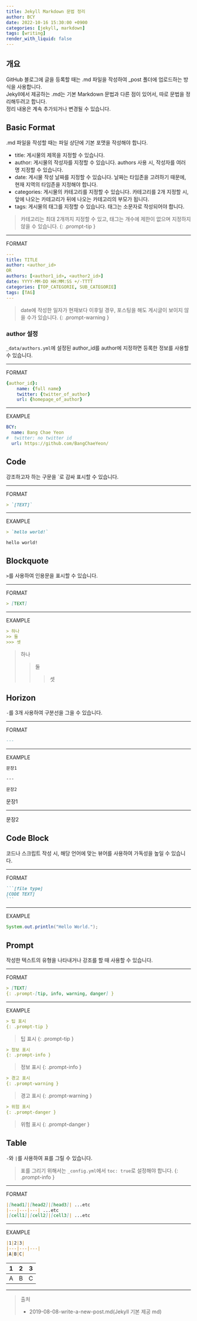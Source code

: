 ```yaml
---
title: Jekyll Markdown 문법 정리
author: BCY
date: 2022-10-16 15:30:00 +0900
categories: [jekyll, markdown]
tags: [writing]
render_with_liquid: false
---
```


## 개요

GitHub 블로그에 글을 등록할 때는 .md 파일을 작성하여 _post 폴더에 업로드하는 방식을 사용합니다.  
Jekyll에서 제공하는 .md는 기본 Markdown 문법과 다른 점이 있어서, 따로 문법을 정리해두려고 합니다.  
정리 내용은 계속 추가되거나 변경될 수 있습니다.  

## Basic Format
.md 파일을 작성할 때는 파일 상단에 기본 포맷을 작성해야 합니다.
* title: 게시물의 제목을 지정할 수 있습니다.
* author: 게시물의 작성자를 지정할 수 있습니다. authors 사용 시, 작성자를 여러 명 지정할 수 있습니다.
* date: 게시물 작성 날짜를 지정할 수 있습니다. 날짜는 타임존을 고려하기 때문에, 현재 지역의 타임존을 지정해야 합니다.
* categories: 게시물의 카테고리를 지정할 수 있습니다. 카테고리를 2개 지정할 시, 앞에 나오는 카테고리가 뒤에 나오는 카테고리의 부모가 됩니다.
* tags: 게시물의 태그를 지정할 수 있습니다. 태그는 소문자로 작성되어야 합니다.


> 카테고리는 최대 2개까지 지정할 수 있고, 태그는 개수에 제한이 없으며 지정하지 않을 수 있습니다.
{: .prompt-tip }

---
FORMAT

```yaml
---
title: TITLE
author: <author_id>
OR
authors: [<author1_id>, <author2_id>]
date: YYYY-MM-DD HH:MM:SS +/-TTTT
categories: [TOP_CATEGORIE, SUB_CATEGORIE]
tags: [TAG] 
---
```

> date에 작성한 일자가 현재보다 이후일 경우, 포스팅을 해도 게시글이 보이지 않을 수가 있습니다.
{: .prompt-warning }

### author 설정
`_data/authors.yml`에 설정된 author_id를 author에 지정하면 등록한 정보를 사용할 수 있습니다.

---
FORMAT

```yaml
{author_id}:
    name: {full name}
    twitter: {twitter_of_author}
    url: {homepage_of_author}
```

---
EXAMPLE

```yaml
BCY:
  name: Bang Chae Yeon
#  twitter: no twitter id
  url: https://github.com/BangChaeYeon/
```

## Code
강조하고자 하는 구문을 `로 감싸 표시할 수 있습니다.

---
FORMAT

```md
> `[TEXT]`
```

---
EXAMPLE

```md
> `hello world!`
```

`hello world!`


## Blockquote

`>`를 사용하여 인용문을 표시할 수 있습니다.

---
FORMAT

```md
> [TEXT]
```

---
EXAMPLE

```md
> 하나
>> 둘
>>> 셋
```

> 하나
>> 둘
>>> 셋


## Horizon
`-`를 3개 사용하여 구분선을 그을 수 있습니다.

---
FORMAT

```md
---
```

---
EXAMPLE

```md
문장1

---

문장2
```

문장1

---

문장2


## Code Block

코드나 스크립트 작성 시, 해당 언어에 맞는 뷰어를 사용하여 가독성을 높일 수 있습니다.

---
FORMAT

````md
```[file type]
[CODE TEXT]
```
````

---
EXAMPLE

```java
System.out.println("Hello World.");
```

## Prompt

작성한 텍스트의 유형을 나타내거나 강조를 할 때 사용할 수 있습니다.  

---
FORMAT

```md
> [TEXT]
{: .prompt-[tip, info, warning, danger] }
```

---
EXAMPLE

```md
> 팁 표시
{: .prompt-tip }
```

> 팁 표시
{: .prompt-tip }

```md
> 정보 표시
{: .prompt-info }
```

> 정보 표시
{: .prompt-info }

```md
> 경고 표시
{: .prompt-warning }
```

> 경고 표시
{: .prompt-warning }

```md
> 위험 표시
{: .prompt-danger }
```

> 위험 표시
{: .prompt-danger }


## Table
`-`와 `|`를 사용하여 표를 그릴 수 있습니다.

> 표를 그리기 위해서는 `_config.yml`에서 `toc: true`로 설정해야 합니다.
{: .prompt-info }

---
FORMAT

```md
|[head1]|[head2]|[head3]| ...etc
|---|---|---| ...etc
|[cell1]|[cell2]|[cell3]| ...etc
```

---
EXAMPLE

```md
|1|2|3|
|---|---|---|
|A|B|C|
```

|1|2|3|
|---|---|---|
|A|B|C|

--- 
> 출처
> * 2019-08-08-write-a-new-post.md(Jekyll 기본 제공 md)